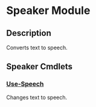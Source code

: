 # Speaker Module

## Description

Converts text to speech.

## Speaker Cmdlets

### [Use-Speech](Use-Speech.md)

Changes text to speech.


